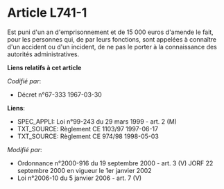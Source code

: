 # Article L741-1

Est puni d'un an d'emprisonnement et de 15 000 euros d'amende le fait, pour les personnes qui, de par leurs fonctions, sont
appelées à connaître d'un accident ou d'un incident, de ne pas le porter à la connaissance des autorités administratives.

**Liens relatifs à cet article**

_Codifié par_:

  - Décret n°67-333 1967-03-30

**Liens**:

  - SPEC_APPLI: Loi n°99-243 du 29 mars 1999 - art. 2 (M)
  - TXT_SOURCE: Règlement CE 1103/97 1997-06-17
  - TXT_SOURCE: Règlement CE 974/98 1998-05-03

_Modifié par_:

  - Ordonnance n°2000-916 du 19 septembre 2000 - art. 3 (V) JORF 22 septembre 2000 en vigueur le 1er janvier 2002
  - Loi n°2006-10 du 5 janvier 2006 - art. 7 (V)
